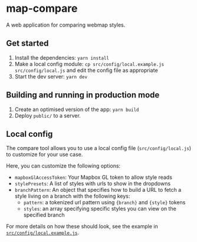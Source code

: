 # map-compare

A web application for comparing webmap styles.

## Get started

1.  Install the dependencies: `yarn install`
2.  Make a local config module: `cp src/config/local.example.js src/config/local.js` and edit the config file as appropriate
3.  Start the dev server: `yarn dev`

## Building and running in production mode

1.  Create an optimised version of the app: `yarn build`
2.  Deploy `public/` to a server.

## Local config

The compare tool allows you to use a local config file (`src/config/local.js`) to customize for your use case.

Here, you can customize the following options:

- `mapboxGlAccessToken`: Your Mapbox GL token to allow style reads
- `stylePresets`: A list of styles with urls to show in the dropdowns
- `branchPattern`: An object that specifies how to build a URL to fetch a style living on a branch with the following keys:
  - `pattern`: a tokenized url pattern using `{branch}` and `{style}` tokens
  - `styles`: an array specifying specific styles you can view on the specified branch

For more details on how these should look, see the example in [`src/config/local.example.js`](./src/config/local.example.js).
